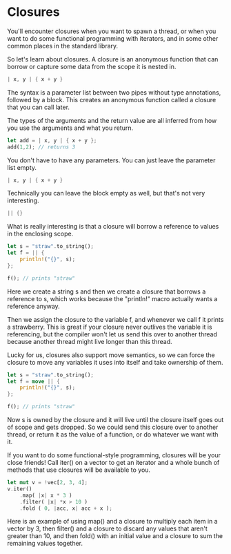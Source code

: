 # Closures
You'll encounter closures when you want to spawn a thread, or when you want to do some functional programming with iterators, and in some other common places in the standard library.

So let's learn about closures. A closure is an anonymous function that can borrow or capture some data from the scope it is nested in.

```rust
| x, y | { x + y }
```
The syntax is a parameter list between two pipes without type annotations, followed by a block. This creates an anonymous function called a closure that you can call later.

The types of the arguments and the return value are all inferred from how you use the arguments and what you return.

```rust
let add = | x, y | { x + y };
add(1,2); // returns 3
```

You don't have to have any parameters. You can just leave the parameter list empty.

```rust
| x, y | { x + y }
```
Technically you can leave the block empty as well, but that's not very interesting.
```rust
|| {}
```
What is really interesting is that a closure will borrow a reference to values in the enclosing scope.
```rust
let s = "straw".to_string();
let f = || {
    println!("{}", s);
};

f(); // prints "straw"
```
Here we create a string s and then we create a closure that borrows a reference to s, which works because the "println!" macro actually wants a reference anyway.

Then we assign the closure to the variable f, and whenever we call f it prints a strawberry. This is great if your closure never outlives the variable it is referencing, but the compiler won't let us send this over to another thread because another thread might live longer than this thread.

Lucky for us, closures also support move semantics, so we can force the closure to move any variables it uses into itself and take ownership of them.

```rust
let s = "straw".to_string();
let f = move || {
    println!("{}", s);
};

f(); // prints "straw"
```
Now s is owned by the closure and it will live until the closure itself goes out of scope and gets dropped. So we could send this closure over to another thread, or return it as the value of a function, or do whatever we want with it.

If you want to do some functional-style programming, closures will be your close friends! Call iter() on a vector to get an iterator and a whole bunch of methods that use closures will be available to you.

```rust
let mut v = !vec[2, 3, 4];
v.iter()
    .map( |x| x * 3 )
    .filter( |x| *x > 10 )
    .fold ( 0, |acc, x| acc + x );
```

Here is an example of using map() and a closure to multiply each item in a vector by 3, then filter() and a closure to discard any values that aren't greater than 10, and then fold() with an initial value and a closure to sum the remaining values together.
